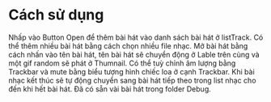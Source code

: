 # Cách sử dụng

Nhấp vào Button Open để thêm bài hát vào danh sách bài hát ở listTrack. Có thể thêm nhiều bài hát bằng cách chọn nhiều file nhạc.
Mở bài hát bằng cách nhấn vào tên bài hát, tên bài hát sẽ chuyển động ở Lable trên cùng và một gif random sẽ phát ở Thumnail.
Có thể tuỳ chỉnh âm lượng bằng Trackbar và mute bằng biểu tượng hình chiếc loa ở cạnh Trackbar.
Khi bài nhạc kết thúc sẽ tự động chuyển sang bài hát tiếp theo trong list nhạc cho đến khi hết bài hát.
Đã có sẵn vài bài hát trong folder Debug.
